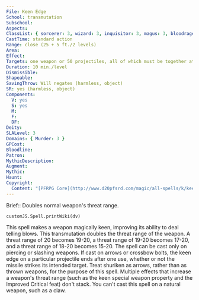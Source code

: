```yaml
---
File: Keen Edge
School: transmutation
Subschool: 
Aspects: 
ClassList: { sorcerer: 3, wizard: 3, inquisitor: 3, magus: 3, bloodrager: 3, occultist: 3 }
CastTime: standard action
Range: close (25 + 5 ft./2 levels)
Area: 
Effect: 
Targets: one weapon or 50 projectiles, all of which must be together at the time of casting
Duration: 10 min./level
Dismissible: 
Shapeable: 
SavingThrow: Will negates (harmless, object)
SR: yes (harmless, object)
Components:
  V: yes
  S: yes
  M: 
  F: 
  DF: 
Deity: 
SLALevel: 3
Domains: { Murder: 3 }
GPCost: 
Bloodline: 
Patron: 
MythicDescription: 
Augment: 
Mythic: 
Haunt: 
Copyright:
  Content: "[PFRPG Core](http://www.d20pfsrd.com/magic/all-spells/k/keen-edge)"
---
```

Brief:: Doubles normal weapon's threat range.

```dataviewjs
customJS.Spell.printWiki(dv)
```

This spell makes a weapon magically keen, improving its ability to deal telling blows. This transmutation doubles the threat range of the weapon. A threat range of 20 becomes 19-20, a threat range of 19-20 becomes 17-20, and a threat range of 18-20 becomes 15-20. The spell can be cast only on piercing or slashing weapons. If cast on arrows or crossbow bolts, the keen edge on a particular projectile ends after one use, whether or not the missile strikes its intended target. Treat shuriken as arrows, rather than as thrown weapons, for the purpose of this spell. Multiple effects that increase a weapon's threat range (such as the keen special weapon property and the Improved Critical feat) don't stack. You can't cast this spell on a natural weapon, such as a claw.
